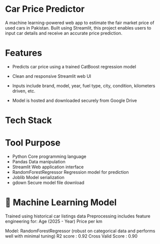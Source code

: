 # Car Price Predictor
A machine learning-powered web app to estimate the fair market price of used cars in Pakistan. Built using Streamlit, this project enables users to input car details and receive an accurate price prediction.
# Features
- Predicts car price using a trained CatBoost regression model
  
- Clean and responsive Streamlit web UI

- Inputs include brand, model, year, fuel type, city, condition, kilometers driven, etc.

- Model is hosted and downloaded securely from Google Drive

# Tech Stack
# Tool	                          Purpose
- Python	                Core programming language
- Pandas	                  Data manipulation
- Streamlit	            Web application interface
- RandomForestRegressor	Regression model for prediction
- Joblib	                 Model serialization
- gdown	                Secure model file download

# 🧠 Machine Learning Model
Trained using historical car listings data
Preprocessing includes feature engineering for:
Age (2025 - Year)
Price per km

Model: RandomForestRegressor (robust on categorical data and performs well with minimal tuning)
R2 score : 0.92 
Cross Valid Score : 0.90
